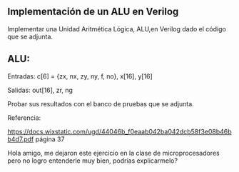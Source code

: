 ## Implementación de un ALU en Verilog

Implementar una Unidad Aritmética Lógica, ALU,en Verilog dado el código que se adjunta.

## ALU:
Entradas:
    c[6] = {zx, nx, zy, ny, f, no},
    x[16],
    y[16]
    
Salidas:
    out[16],
    zr,
    ng
    
Probar sus resultados con el banco de pruebas que se adjunta.

Referencia:

https://docs.wixstatic.com/ugd/44046b_f0eaab042ba042dcb58f3e08b46bb4d7.pdf
página 37

Hola amigo, me dejaron este ejercicio en la clase de microprocesadores pero no logro entenderle muy bien, podrías explicarmelo?
